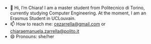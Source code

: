 - 👋 Hi, I’m Chiara! I am a master student from Politecnico di Torino, currently studying Computer Engineering. At the moment, I am an Erasmus Student in UCLouvain.
- 📫 How to reach me: cezarrella@gmail.com or chiaraemanuela.zarrella@polito.it
- 😄 Pronouns: she/her

<!---
chiarazarrella/chiarazarrella is a ✨ special ✨ repository because its `README.md` (this file) appears on your GitHub profile.
You can click the Preview link to take a look at your changes.
--->
